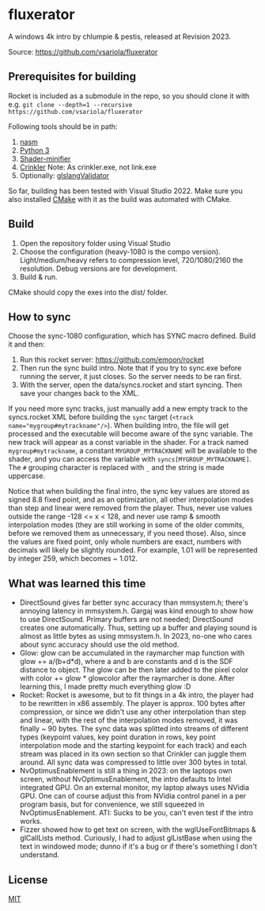 # fluxerator

A windows 4k intro by chlumpie & pestis, released at Revision 2023.

Source: https://github.com/vsariola/fluxerator

## Prerequisites for building

Rocket is included as a submodule in the repo, so you should clone it
with e.g.
`git clone --depth=1 --recursive https://github.com/vsariola/fluxerator`

Following tools should be in path:

1. [nasm](https://www.nasm.us/)
2. [Python 3](https://www.python.org/)
3. [Shader-minifier](https://github.com/laurentlb/Shader_Minifier)
4. [Crinkler](https://github.com/runestubbe/Crinkler) Note: As crinkler.exe, not link.exe
5. Optionally: [glslangValidator](https://github.com/KhronosGroup/glslang)

So far, building has been tested with Visual Studio 2022. Make sure you
also installed [CMake](https://cmake.org/) with it as the build was
automated with CMake.

## Build

1. Open the repository folder using Visual Studio
2. Choose the configuration (heavy-1080 is the compo version).
   Light/medium/heavy refers to compression level, 720/1080/2160 the
   resolution. Debug versions are for development.
3. Build & run.

CMake should copy the exes into the dist/ folder.

## How to sync

Choose the sync-1080 configuration, which has SYNC macro defined. Build
it and then:

1. Run this rocket server: https://github.com/emoon/rocket
2. Then run the sync build intro. Note that if you try to sync.exe
   before running the server, it just closes. So the server needs to be
   ran first.
3. With the server, open the data/syncs.rocket and start syncing. Then
   save your changes back to the XML.

If you need more sync tracks, just manually add a new empty track to the
syncs.rocket XML before building the `sync` target
(`<track name="mygroup#mytrackname"/>`). When building intro, the file
will get processed and the executable will become aware of the sync
variable. The new track will appear as a const variable in the shader.
For a track named `mygroup#mytrackname`, a constant
`MYGROUP_MYTRACKNAME` will be available to the shader, and you can
access the variable with `syncs[MYGROUP_MYTRACKNAME]`. The `#` grouping
character is replaced with `_` and the string is made uppercase.

Notice that when building the final intro, the sync key values are
stored as signed 8.8 fixed point, and as an optimization, all other
interpolation modes than step and linear were removed from the player.
Thus, never use values outside the range -128 <= x < 128, and never use
ramp & smooth interpolation modes (they are still working in some of the
older commits, before we removed them as unnecessary, if you need
those). Also, since the values are fixed point, only whole numbers are
exact, numbers with decimals will likely be slightly rounded. For
example, 1.01 will be represented by integer 259, which becomes ~ 1.012.

## What was learned this time

- DirectSound gives far better sync accuracy than mmsystem.h; there's
  annoying latency in mmsystem.h. Gargaj was kind enough to show how to
  use DirectSound. Primary buffers are not needed; DirectSound creates
  one automatically. Thus, setting up a buffer and playing sound is
  almost as little bytes as using mmsystem.h. In 2023, no-one who cares
  about sync accuracy should use the old method.
- Glow: glow can be accumulated in the raymarcher map function with glow
  += a/(b+d*d), where a and b are constants and d is the SDF distance to
  object. The glow can be then later added to the pixel color with color
  += glow * glowcolor after the raymarcher is done. After learning this,
  I made pretty much everything glow :D
- Rocket: Rocket is awesome, but to fit things in a 4k intro, the player
  had to be rewritten in x86 assembly. The player is approx. 100 bytes
  after compression, or since we didn't use any other interpolation than
  step and linear, with the rest of the interpolation modes removed, it
  was finally ~ 90 bytes. The sync data was splitted into streams of
  different types (keypoint values, key point duration in rows, key
  point interpolation mode and the starting keypoint for each track) and
  each stream was placed in its own section so that Crinkler can juggle
  them around. All sync data was compressed to little over 300 bytes in
  total.
- NvOptimusEnablement is still a thing in 2023: on the laptops own
  screen, without NvOptimusEnablement, the intro defaults to Intel
  integrated GPU. On an external monitor, my laptop always uses NVidia
  GPU. One can of course adjust this from NVidia control panel in a per
  program basis, but for convenience, we still squeezed in
  NvOptimusEnablement. ATI: Sucks to be you, can't even test if the
  intro works.
- Fizzer showed how to get text on screen, with the wglUseFontBitmaps &
  glCallLists method. Curiously, I had to adjust glListBase when using
  the text in windowed mode; dunno if it's a bug or if there's something
  I don't understand.

## License

[MIT](LICENSE)